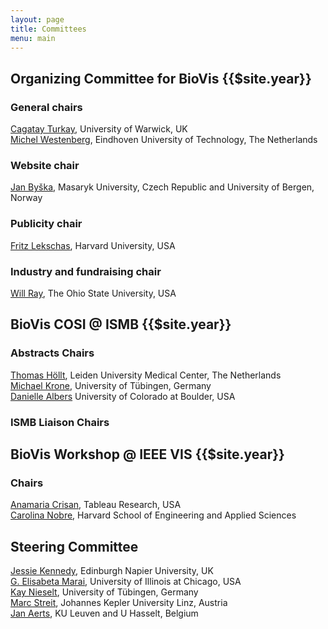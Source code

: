 ```yaml
---
layout: page
title: Committees
menu: main
---
```

## Organizing Committee for BioVis {{$site.year}}

### General chairs
[Cagatay Turkay](https://warwick.ac.uk/fac/cross_fac/cim/people/cagatay-turkay/), University of Warwick, UK<br />
[Michel Westenberg](http://www.win.tue.nl/~mwestenb/), Eindhoven University of Technology, The Netherlands<br />

### Website chair
[Jan Byška](http://www.uib.no/personer/Jan.Byska/), Masaryk University, Czech Republic and University of Bergen, Norway<br/>

### Publicity chair
[Fritz Lekschas](https://compbio.hms.harvard.edu/people/fritz-lekschas/), Harvard University, USA<br/>

### Industry and fundraising chair
[Will Ray](https://excelsior.asc.ohio-state.edu/~ray/), The Ohio State University, USA<br/>

## BioVis COSI @ ISMB {{$site.year}}

### Abstracts Chairs
[Thomas Höllt](https://www.thomashollt.com), Leiden University Medical Center, The Netherlands<br />
[Michael Krone](https://uni-tuebingen.de/en/faculties/faculty-of-science/departments/computer-science/lehrstuehle/big-data-visual-analytics-in-life-sciences/group-members/jun-prof-dr-michael-krone/), University of Tübingen, Germany<br/>
[Danielle Albers](http://danielleszafir.com/) University of Colorado at Boulder, USA<br />

### ISMB Liaison Chairs

## BioVis Workshop @ IEEE VIS {{$site.year}}

### Chairs
[Anamaria Crisan](http://www.cs.ubc.ca/~acrisan/), Tableau Research, USA<br />
[Carolina Nobre](https://vdl.sci.utah.edu/team/nobre/), Harvard School of Engineering and Applied Sciences

## Steering Committee
[Jessie Kennedy](http://www.iidi.napier.ac.uk/c/people/peopleid/41), Edinburgh Napier University, UK<br />
[G. Elisabeta Marai](https://www.evl.uic.edu/marai/), University of Illinois at Chicago, USA<br />
[Kay Nieselt](http://it.inf.uni-tuebingen.de/), University of Tübingen, Germany<br />
[Marc Streit](http://marc-streit.com/), Johannes Kepler University Linz, Austria<br />
[Jan Aerts](http://vda-lab.be), KU Leuven and U Hasselt, Belgium<br />

